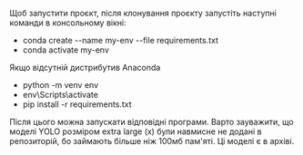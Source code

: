 Щоб запустити проєкт, після клонування проєкту запустіть наступні команди в консольному вікні:
- conda create --name my-env --file requirements.txt
- conda activate my-env

Якщо відсутній дистрибутив Anaconda
- python -m venv env
- env\Scripts\activate
- pip install -r requirements.txt

Після цього можна запускати відповідні програми. Варто зауважити, що моделі YOLO розміром extra large (x) були навмисне не додані в репозиторій, бо займають більше ніж 100мб пам'яті. Ці моделі є в архіві.
